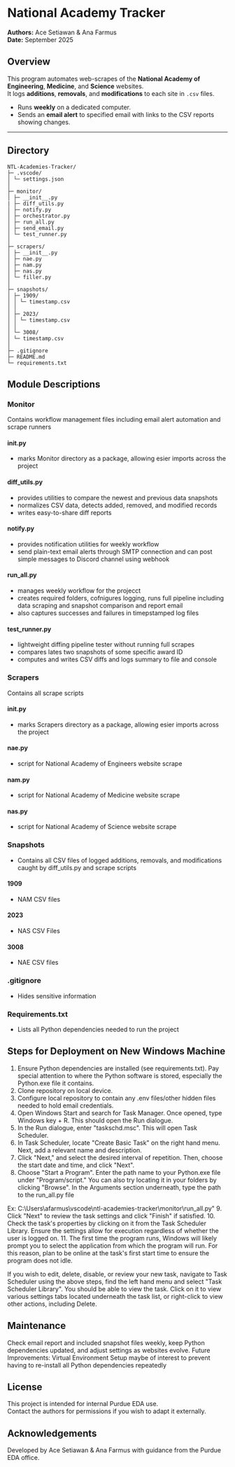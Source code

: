 # National Academy Tracker
**Authors:** Ace Setiawan & Ana Farmus  
**Date:** September 2025

## Overview
This program automates web-scrapes of the **National Academy of Engineering**, **Medicine**, and **Science** websites.  
It logs **additions**, **removals**, and **modifications** to each site in `.csv` files.  

- Runs **weekly** on a dedicated computer.  
- Sends an **email alert** to specified email with links to the CSV reports showing changes.

---

## Directory

```text
NTL-Academies-Tracker/
├─ .vscode/
│ └─ settings.json
│
├─ monitor/
│ ├─ __init__.py
| ├─ diff_utils.py
│ ├─ notify.py
│ ├─ orchestrator.py
│ ├─ run_all.py
│ ├─ send_email.py
│ └─ test_runner.py
│
├─ scrapers/
│ ├─ __init__.py
│ ├─ nae.py
│ ├─ nam.py
│ ├─ nas.py
│ └─ filler.py
│
├─ snapshots/
│ ├─ 1909/ 
│ │ └─ timestamp.csv
│ │
│ ├─ 2023/
│ │ └─ timestamp.csv
│ │
│ └─ 3008/
│ └─ timestamp.csv
│
├─ .gitignore
├─ README.md
└─ requirements.txt
```

## Module Descriptions

### Monitor  
Contains workflow management files including email alert automation and scrape runners

#### __init__.py
- marks Monitor directory as a package, allowing esier imports across the project

#### diff_utils.py
- provides utilities to compare the newest and previous data snapshots
- normalizes CSV data, detects added, removed, and modified records
- writes easy-to-share diff reports

#### notify.py
- provides notification utilities for weekly workflow
- send plain-text email alerts through SMTP connection and can post simple messages to Discord channel using webhook

#### run_all.py
- manages weekly workflow for the projecct
- creates required folders, cofnigures logging, runs full pipeline including data scraping and snapshot comparison and report email
- also captures successes and failures in timepstamped log files

#### test_runner.py
- lightweight diffing pipeline tester without running full scrapes
- compares lates two snapshots of some specific award ID
- computes and writes CSV diffs and logs summary to file and console

### Scrapers  
Contains all scrape scripts

#### __init__.py
- marks Scrapers directory as a package, allowing esier imports across the project

#### nae.py
- script for National Academy of Engineers website scrape

#### nam.py
- script for National Academy of Medicine website scrape

#### nas.py
- script for National Academy of Science website scrape

### Snapshots
- Contains all CSV files of logged additions, removals, and modifications caught by diff_utils.py and scrape scripts

#### 1909
- NAM CSV files

#### 2023
- NAS CSV Files

#### 3008
- NAE CSV files

### .gitignore
- Hides sensitive information

### Requirements.txt
- Lists all Python dependencies needed to run the project


## Steps for Deployment on New Windows Machine

1. Ensure Python dependencies are installed (see requirements.txt). Pay special attention to where the Python software is stored, especially the Python.exe file it contains. 
3. Clone repository on local device.
2. Configure local repository to contain any .env files/other hidden files needed to hold email credentials.
4. Open Windows Start and search for Task Manager. Once opened, type Windows key + R. This should open the Run dialogue.
5. In the Run dialogue, enter "taskschd.msc". This will open Task Scheduler.
6. In Task Scheduler, locate "Create Basic Task" on the right hand menu. Next, add a relevant name and description.
7. Click "Next," and select the desired interval of repetition. Then, choose the start date and time, and click "Next".
8. Choose "Start a Program". Enter the path name to your Python.exe file under "Program/script." You can also try locating it in your folders by clicking "Browse". In the Arguments section underneath, type the path to the run_all.py file

Ex: C:\Users\afarmus\vscode\ntl-academies-tracker\monitor\run_all.py"
9. Click "Next" to review the task settings and click "Finish" if satisfied. 
10. Check the task's properties by clicking on it from the Task Scheduler Library. Ensure the settings allow for execution regardless of whether the user is logged on. 
11. The first time the program runs, Windows will likely prompt you to select the application from which the program will run. For this reason, plan to be online at the task's first start time to ensure the program does not idle. 

If you wish to edit, delete, disable, or review your new task, navigate to Task Scheduler using the above steps, find the left hand menu and select "Task Scheduler Library".
You should be able to view the task. Click on it to view various settings tabs located underneath the task list, or right-click to view other actions, including Delete.

## Maintenance
Check email report and included snapshot files weekly, keep Python dependencies updated, and adjust settings as websites evolve.
Future Improvements: Virtual Environment Setup maybe of interest to prevent having to re-install all Python dependencies repeatedly

## License
This project is intended for internal Purdue EDA use.  
Contact the authors for permissions if you wish to adapt it externally.

## Acknowledgements
Developed by Ace Setiawan & Ana Farmus with guidance from the Purdue EDA office.
